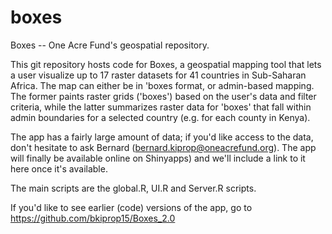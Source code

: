 # boxes
Boxes -- One Acre Fund's geospatial repository.

This git repository hosts code for Boxes, a geospatial mapping tool that lets a user visualize up to 17 raster datasets for 41 countries in Sub-Saharan Africa. The map can either be in  'boxes format, or admin-based mapping. The former paints raster grids ('boxes') based on the user's data and filter criteria, while the latter summarizes raster data for 'boxes' that fall within admin boundaries for a selected country (e.g. for each county in Kenya).

The app has a fairly large amount of data; if you'd like access to the data, don't hesitate to ask Bernard (bernard.kiprop@oneacrefund.org). The app will finally be available online on Shinyapps) and we'll include a link to it here once it's available.

The main scripts are the global.R, UI.R and Server.R scripts.

If you'd like to see earlier (code) versions of the app, go to https://github.com/bkiprop15/Boxes_2.0
